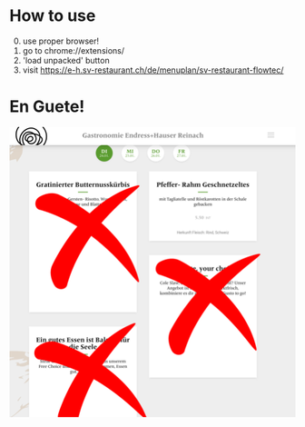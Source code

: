 # How to use

0. use proper browser!
1. go to 
chrome://extensions/
2. 'load unpacked' button
3. visit https://e-h.sv-restaurant.ch/de/menuplan/sv-restaurant-flowtec/

# En Guete!
![Alt text](./icon/vanity.poster.png?raw=true "Title")
